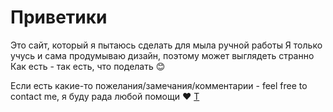 # Приветики

Это сайт, который я пытаюсь сделать для мыла ручной работы
Я только учусь и сама продумываю дизайн, поэтому может выглядеть странно
Как есть - так есть, что поделать 😊

Если есть какие-то пожелания/замечания/комментарии - feel free to contact me, я буду рада любой помощи ❤️
[Т](https://t.me/AnFrai)
